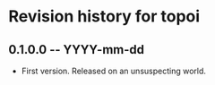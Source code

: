 # Revision history for topoi

## 0.1.0.0 -- YYYY-mm-dd

* First version. Released on an unsuspecting world.
